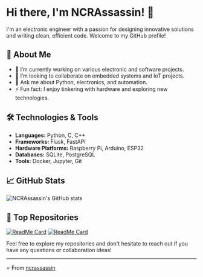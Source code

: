 # Hi there, I'm NCRAssassin! 👋

I'm an electronic engineer with a passion for designing innovative solutions and writing clean, efficient code. Welcome to my GitHub profile!

## 💼 About Me

- 🔭 I’m currently working on various electronic and software projects.
- 👯 I’m looking to collaborate on embedded systems and IoT projects.
- 💬 Ask me about Python, electronics, and automation.
- ⚡ Fun fact: I enjoy tinkering with hardware and exploring new technologies.

## 🛠 Technologies & Tools

- **Languages:** Python, C, C++
- **Frameworks:** Flask, FastAPI
- **Hardware Platforms:** Raspberry Pi, Arduino, ESP32
- **Databases:** SQLite, PostgreSQL
- **Tools:** Docker, Jupyter, Git

## 📈 GitHub Stats

![NCRAssassin's GitHub stats](https://github-readme-stats.vercel.app/api?username=ncrassassin&show_icons=true&theme=radical)

## 🌟 Top Repositories

[![ReadMe Card](https://github-readme-stats.vercel.app/api/pin/?username=ncrassassin&repo=ncrassassin&theme=radical)](https://github.com/ncrassassin/ncrassassin)
[![ReadMe Card](https://github-readme-stats.vercel.app/api/pin/?username=ncrassassin&repo=AutoCalFlukeTest&theme=radical)](https://github.com/ncrassassin/AutoCalFlukeTest)

Feel free to explore my repositories and don't hesitate to reach out if you have any questions or collaboration ideas!

---

⭐️ From [ncrassassin](https://github.com/ncrassassin)
